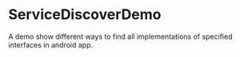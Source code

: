 # ServiceDiscoverDemo
A demo show different ways to find all implementations of specified interfaces in android app.

